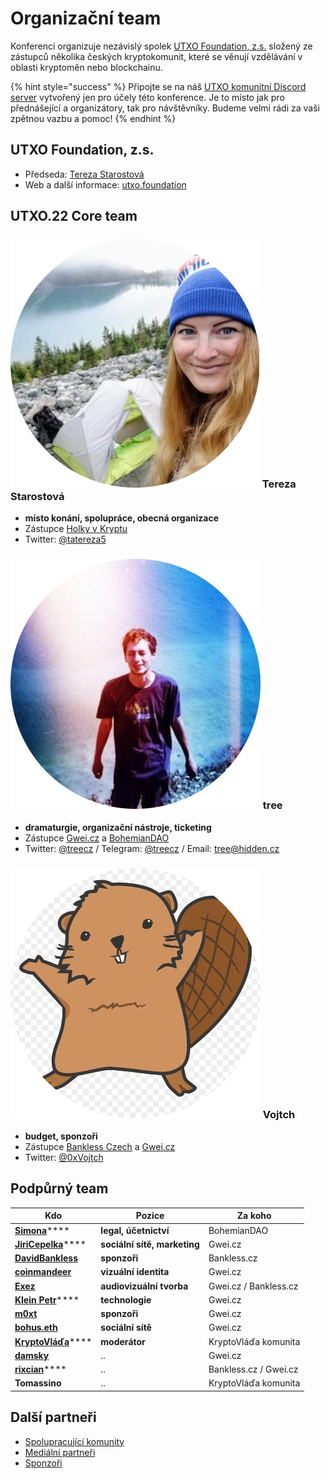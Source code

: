 # Organizační team

Konferenci organizuje nezávislý spolek [UTXO Foundation, z.s.](./#utxo-foundation-z.s.) složený ze zástupců několika českých kryptokomunit, které se věnují vzdělávání v oblasti kryptoměn nebo blockchainu.

{% hint style="success" %}
Připojte se na náš [UTXO komunitní Discord server](https://discord.gg/5k9dEtVhnv) vytvořený jen pro účely této konference. Je to místo jak pro přednášející a organizátory, tak pro návštěvníky. Budeme velmi rádi za vaši zpětnou vazbu a pomoc!
{% endhint %}

## **UTXO Foundation, z.s.**

* Předseda: [Tereza Starostová](./#tereza-starostova)
* Web a další informace: [utxo.foundation](http://utxo.foundation)

## UTXO.22 Core team

### <img src="../.gitbook/assets/tereza-circle.png" alt="" data-size="line"> Tereza Starostová

* **místo konání, spolupráce, obecná organizace**
* Zástupce [Holky v Kryptu](https://holkyvkryptu.cz)
* Twitter: [@tatereza5](https://twitter.com/tatereza5)

### <img src="../.gitbook/assets/tree-circle.png" alt="" data-size="line"> tree

* **dramaturgie, organizační nástroje, ticketing**
* Zástupce [Gwei.cz](http://gwei.cz) a [BohemianDAO](http://bohemiandao.cz)
* Twitter: [@treecz](https://twitter.com/treecz) / Telegram: [@treecz](https://t.me/treecz) / Email: [tree@hidden.cz](mailto:tree@hidden.cz)

### <img src="../.gitbook/assets/vojtch-circle.png" alt="" data-size="line"> Vojtch

* **budget, sponzoři**
* Zástupce [Bankless Czech](https://bankless.cz) a [Gwei.cz](http://gwei.cz)
* Twitter: [@0xVojtch](https://twitter.com/0xvojtch)

## Podpůrný team

| Kdo                                                              | Pozice                       | Za koho               |
| ---------------------------------------------------------------- | ---------------------------- | --------------------- |
| [**Simona**](https://twitter.com/SPacakova)****                  | **legal, účetnictví**        | BohemianDAO           |
| [**JiriCepelka**](https://twitter.com/JiriCepelka)****           | **sociální sítě, marketing** | Gwei.cz               |
| **​**[**DavidBankless**](https://twitter.com/davidbankless)**​** | **sponzoři**                 | Bankless.cz           |
| ****[**coinmandeer**](https://twitter.com/KeenOfCoin)****        | **vizuální identita**        | Gwei.cz               |
| ****[**Exez**](https://twitter.com/OndraPulc)****                | **audiovizuální tvorba**     | Gwei.cz / Bankless.cz |
| [**Klein Petr**](https://twitter.com/kleinpetr\_com)****         | **technologie**              | Gwei.cz               |
| ****[**m0xt**](https://twitter.com/m0xt)****                     | **sponzoři**                 | Gwei.cz               |
| ****[**bohus.eth**](https://twitter.com/bohuskrypto)****         | **sociální sítě**            | Gwei.cz               |
| [**KryptoVláďa**](https://twitter.com/KryptoVlada)****           | **moderátor**                | KryptoVláďa komunita  |
| ****[**damsky**](https://twitter.com/CryptoDamSky)****           | ..                           | Gwei.cz               |
| [**rixcian**](https://twitter.com/rixcian)****                   | ..                           | Bankless.cz / Gwei.cz |
| **Tomassino**                                                    | ..                           | KryptoVláďa komunita  |

## Další partneři

* [Spolupracující komunity](../partneri.md#spolupracujici-komunity)
* [Mediální partneři](../partneri.md#medialni-partneri)
* [Sponzoři](../sponzori.md)
